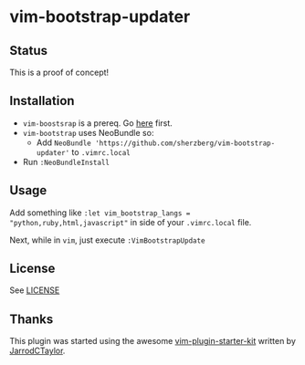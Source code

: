 # vim-bootstrap-updater

## Status

This is a proof of concept!

## Installation

- `vim-boostsrap` is a prereq. Go [here](http://vim-bootstrap.appspot.com/) first.
- `vim-bootstrap` uses NeoBundle so:
  - Add `NeoBundle 'https://github.com/sherzberg/vim-bootstrap-updater'` to `.vimrc.local`
- Run `:NeoBundleInstall`

## Usage

Add something like `:let vim_bootstrap_langs = "python,ruby,html,javascript"` in side of your
`.vimrc.local` file.

Next, while in `vim`, just execute `:VimBootstrapUpdate`

## License

See [LICENSE](/LICENSE)

## Thanks

This plugin was started using the awesome [vim-plugin-starter-kit](https://github.com/JarrodCTaylor/vim-plugin-starter-kit) written by [JarrodCTaylor](https://github.com/JarrodCTaylor).


